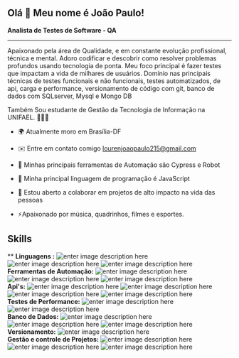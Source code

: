 
## Olá 👋 Meu nome é João Paulo!


**Analista de Testes de Software - QA**

-----------------------------

Apaixonado pela área de Qualidade, e em constante evolução profissional, técnica e mental. Adoro codificar e descobrir como resolver problemas profundos usando tecnologia de ponta. Meu foco principal é fazer testes que impactam a vida de milhares de usuários. Domínio nas principais técnicas de testes funcionais e não funcionais, testes automatizados, de api, carga e performance, versionamento de código com git, banco de dados com SQLserver, Mysql e Mongo DB

Também Sou estudante de Gestão da Tecnologia de Informação na UNIFAEL. 👩🏻‍💻

* 🌍 Atualmente moro em Brasília-DF

* ✉️ Entre em contato comigo [lourenjoaopaulo215@gmail.com](mailto:guilhermomasid@gmail.com)

* 🚀 Minhas principais ferramentas de Automação são Cypress e Robot 

* 🧠 Minha principal linguagem de programação é JavaScript

* 🤝 Estou aberto a colaborar em projetos de alto impacto na vida das pessoas

* ⚡Apaixonado por música, quadrinhos, filmes e esportes.


## Skills

**
**Linguagens :** ![enter image description here](https://img.shields.io/badge/JavaScript-1A1905?&style=for-the-badge&logo=JavaScript&logoColor=white) ![enter image description here](https://img.shields.io/badge/CSS3-1572B6?&style=for-the-badge&logo=HTML5&logoColor=white) ![enter image description here](https://img.shields.io/badge/HTML5-E34F26?&style=for-the-badge&logo=HTML5&logoColor=white)<br>
**Ferramentas de Automação:** ![enter image description here](https://img.shields.io/badge/Cypress-17202C?&style=for-the-badge&logo=Cypress&logoColor=white) ![enter image description here](https://img.shields.io/badge/Robot%20Framework-FCF435?&style=for-the-badge&logo=Robot%20Framework&logoColor=black) ![enter image description here](https://img.shields.io/badge/Appium-2322F0?&style=for-the-badge&logo=Appian&logoColor=white) <br>
**Api's:**    ![enter image description here](https://img.shields.io/badge/Postman-FF6C37?&style=for-the-badge&logo=Postman&logoColor=white) ![enter image description here](https://img.shields.io/badge/Insomnia-4000BF?&style=for-the-badge&logo=Insomnia&logoColor=white) ![enter image description here](https://img.shields.io/badge/Robot%20Framework-FCF435?&style=for-the-badge&logo=Robot%20Framework&logoColor=black) ![enter image description here](https://img.shields.io/badge/Cypress-17202C?&style=for-the-badge&logo=Cypress&logoColor=white)<br>
**Testes de Performance:** ![enter image description here](https://img.shields.io/badge/k6-7D64FF?&style=for-the-badge&logo=k6&logoColor=white) ![enter image description here](https://img.shields.io/badge/Apache%20JMeter-D22128?&style=for-the-badge&logo=Apache%20JMeter&logoColor=white)<br>
**Banco de Dados:** ![enter image description here](https://img.shields.io/badge/MySQL-4479A1?&style=for-the-badge&logo=MySQL&logoColor=white) ![enter image description here](https://img.shields.io/badge/Microsoft%20SQL%20Server-E4637C?&style=for-the-badge&logo=Microsoft%20SQL%20Server&logoColor=white) ![enter image description here](https://img.shields.io/badge/MongoDB-47A248?&style=for-the-badge&logo=MongoDB&logoColor=white)<br>
**Versionamento:** ![enter image description here](https://img.shields.io/badge/Git-F05032?&style=for-the-badge&logo=Git&logoColor=white)<br>
**Gestão e controle de Projetos:** ![enter image description here](https://img.shields.io/badge/Jira%20Software-0052CC?&style=for-the-badge&logo=Jira%20Software&logoColor=white) ![enter image description here](https://img.shields.io/badge/Azure%20DevOps-5C1F87?&style=for-the-badge&logo=Azure%20DevOps&logoColor=white) ![enter image description here](https://img.shields.io/badge/Confluence-172B4D?&style=for-the-badge&logo=Confluence&logoColor=white)
